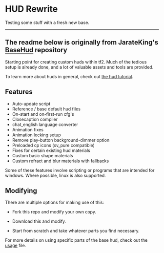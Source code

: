 # HUD Rewrite

Testing some stuff with a fresh new base.

---

## The readme below is originally from JarateKing's [BaseHud](https://github.com/JarateKing/BaseHud) repository

Starting point for creating custom huds within tf2. Much of the tedious setup is already done, and a lot of valuable assets and tools are provided.

To learn more about huds in general, check out [the hud tutorial](https://github.com/JarateKing/TF2-Hud-Reference#readme).

## Features

* Auto-update script
* Reference / base default hud files
* On-start and on-first-run cfg's
* Closecaption compiler
* chat_english language converter
* Animation fixes
* Animation locking setup
* Remove play-button background-dimmer option
* Preloaded cp icons (sv_pure compatible)
* Fixes for certain existing hud materials
* Custom basic shape materials
* Custom refract and blur materials with fallbacks

Some of these features involve scripting or programs that are intended for windows. Where possible, linux is also supported.

## Modifying

There are multiple options for making use of this:

* Fork this repo and modify your own copy.

* Download this and modify.

* Start from scratch and take whatever parts you find necessary.

For more details on using specific parts of the base hud, check out the [usage](USAGE.md) file.
